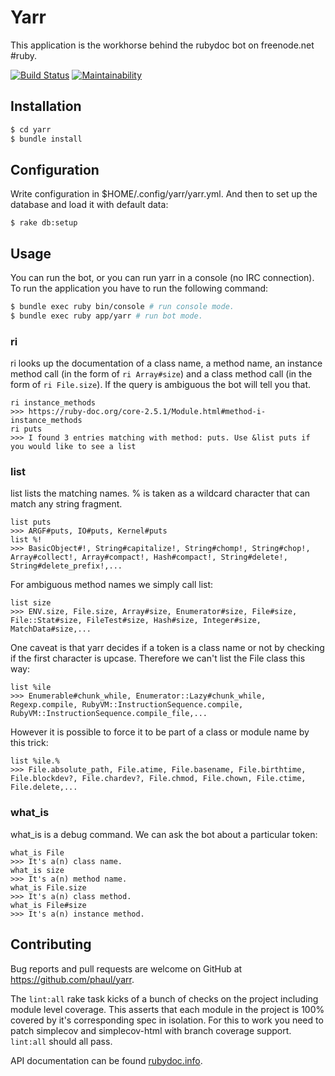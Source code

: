 # Yarr

This application is the workhorse behind the rubydoc bot on freenode.net #ruby.

[![Build Status](https://travis-ci.org/phaul/yarr.svg?branch=master)](https://travis-ci.org/phaul/yarr)
[![Maintainability](https://api.codeclimate.com/v1/badges/4a48c3a34babe2af4e8f/maintainability)](https://codeclimate.com/github/phaul/yarr/maintainability)

## Installation

```bash
$ cd yarr
$ bundle install
```

## Configuration

Write configuration in $HOME/.config/yarr/yarr.yml. And then to set up the
database and load it with default data:

```
$ rake db:setup
```

## Usage

You can run the bot, or you can run yarr in a console (no IRC connection).
To run the application you have to run the following command:

```bash
$ bundle exec ruby bin/console # run console mode.
$ bundle exec ruby app/yarr # run bot mode.
```

### ri

ri looks up the documentation of a class name, a method name, an instance
method call (in the form of `ri Array#size`) and a class method call (in the
form of `ri File.size`). If the query is ambiguous the bot will tell you that.

```
ri instance_methods
>>> https://ruby-doc.org/core-2.5.1/Module.html#method-i-instance_methods
ri puts
>>> I found 3 entries matching with method: puts. Use &list puts if you would like to see a list
```

### list

list lists the matching names. % is taken as a wildcard character that can
match any string fragment.

```
list puts
>>> ARGF#puts, IO#puts, Kernel#puts
list %!
>>> BasicObject#!, String#capitalize!, String#chomp!, String#chop!, Array#collect!, Array#compact!, Hash#compact!, String#delete!, String#delete_prefix!,...
```

For ambiguous method names we simply call list:

```
list size
>>> ENV.size, File.size, Array#size, Enumerator#size, File#size, File::Stat#size, FileTest#size, Hash#size, Integer#size, MatchData#size,...
```

One caveat is that yarr decides if a token is a class name or not by checking
if the first character is upcase. Therefore we can't list the File class this
way:

```
list %ile
>>> Enumerable#chunk_while, Enumerator::Lazy#chunk_while, Regexp.compile, RubyVM::InstructionSequence.compile, RubyVM::InstructionSequence.compile_file,...
```

However it is possible to force it to be part of a class or module name by this trick:

```
list %ile.% 
>>> File.absolute_path, File.atime, File.basename, File.birthtime, File.blockdev?, File.chardev?, File.chmod, File.chown, File.ctime, File.delete,...
```

### what_is

what_is is a debug command. We can ask the bot about a particular token:

```
what_is File
>>> It's a(n) class name.
what_is size
>>> It's a(n) method name.
what_is File.size
>>> It's a(n) class method.
what_is File#size
>>> It's a(n) instance method.
```

## Contributing

Bug reports and pull requests are welcome on GitHub at https://github.com/phaul/yarr.

The `lint:all` rake task kicks of a bunch of checks on the project including
module level coverage. This asserts that each module in the project is 100%
covered by it's corresponding spec in isolation. For this to work you need to
patch simplecov and simplecov-html with branch coverage support. `lint:all`
should all pass.

API documentation can be found
[rubydoc.info](https://www.rubydoc.info/github/phaul/yarr/master).
